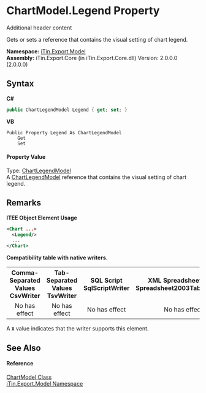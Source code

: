 # ChartModel.Legend Property 
Additional header content 

Gets or sets a reference that contains the visual setting of chart legend.

**Namespace:**&nbsp;<a href="N_iTin_Export_Model">iTin.Export.Model</a><br />**Assembly:**&nbsp;iTin.Export.Core (in iTin.Export.Core.dll) Version: 2.0.0.0 (2.0.0.0)

## Syntax

**C#**<br />
``` C#
public ChartLegendModel Legend { get; set; }
```

**VB**<br />
``` VB
Public Property Legend As ChartLegendModel
	Get
	Set
```


#### Property Value
Type: <a href="T_iTin_Export_Model_ChartLegendModel">ChartLegendModel</a><br />A <a href="T_iTin_Export_Model_ChartLegendModel">ChartLegendModel</a> reference that contains the visual setting of chart legend.

## Remarks

**ITEE Object Element Usage**<br />
``` XML
<Chart ...>
  <Legend/>
  ...
</Chart>
```


<strong>Compatibility table with native writers.</strong><table><tr><th>Comma-Separated Values<br />CsvWriter</th><th>Tab-Separated Values<br />TsvWriter</th><th>SQL Script<br />SqlScriptWriter</th><th>XML Spreadsheet 2003<br />Spreadsheet2003TabularWriter</th></tr><tr><td align="center">No has effect</td><td align="center">No has effect</td><td align="center">No has effect</td><td align="center">No has effect</td></tr></table> A <strong>`X`</strong> value indicates that the writer supports this element.


## See Also


#### Reference
<a href="T_iTin_Export_Model_ChartModel">ChartModel Class</a><br /><a href="N_iTin_Export_Model">iTin.Export.Model Namespace</a><br />